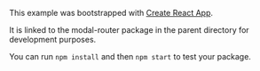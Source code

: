 This example was bootstrapped with [Create React App](https://github.com/facebook/create-react-app).

It is linked to the modal-router package in the parent directory for development purposes.

You can run `npm install` and then `npm start` to test your package.
